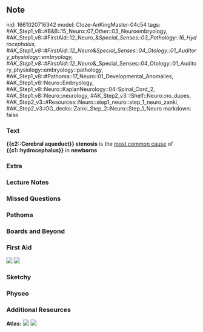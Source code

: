 ## Note
nid: 1661020716342
model: Cloze-AnKingMaster-04c54
tags: #AK_Step1_v8::#B&B::15_Neuro::07_Other::03_Neuroembryology, #AK_Step1_v8::#FirstAid::12_Neuro_&_Special_Senses::03_Pathology::16_Hydrocephalus, #AK_Step1_v8::#FirstAid::12_Neuro_&_Special_Senses::04_Otology::01_Auditory_physiology::embryology, #AK_Step1_v8::#FirstAid::12_Neuro_&_Special_Senses::04_Otology::01_Auditory_physiology::embryology::pathology, #AK_Step1_v8::#Pathoma::17_Neuro::01_Developmental_Anomalies, #AK_Step1_v8::Neuro::Embryology, #AK_Step1_v8::Neuro::KaplanNeurology::04-Spinal_Cord_2, #AK_Step1_v8::Neuro::neurology, #AK_Step2_v3::!Shelf::Neuro::no_dupes, #AK_Step2_v3::#Resources::Neuro::step1_neuro::step_1_neuro_zanki, #AK_Step2_v3::OG_decks::Zanki_Step_2::Neuro::Step_1_Neuro
markdown: false

### Text
<div>
  <b>{{c2::Cerebral aqueduct}} stenosis</b> is the <u>most common
  cause</u> of <b>{{c1::hydrocephalus}}</b> in <b>newborns</b>
</div>

### Extra


### Lecture Notes


### Missed Questions


### Pathoma


### Boards and Beyond


### First Aid
<img src="tmprnd783.png"> <img src="tmpzOhSwU.png">

### Sketchy


### Physeo


### Additional Resources
<b>Atlas:</b> <img src="tmpE4gzcy.png" class="resizer"> <img src= 
"tmpBU4FM_.png" class="resizer">
